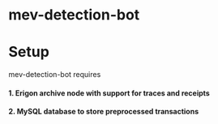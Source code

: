 # mev-detection-bot

# Setup

mev-detection-bot requires

#### 1. Erigon archive node with support for traces and receipts

#### 2. MySQL database to store preprocessed transactions
